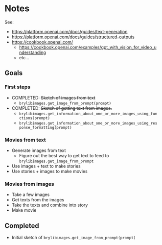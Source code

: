 # Notes

See:
  * https://platform.openai.com/docs/guides/text-generation
  * https://platform.openai.com/docs/guides/structured-outputs
  * https://cookbook.openai.com/
    * https://cookbook.openai.com/examples/gpt_with_vision_for_video_understanding
    * etc...

## Goals

### First steps

* COMPLETED: ~~Sketch of images from text~~
  * `brylibimages.get_image_from_prompt(prompt)`
* COMPLETED: ~~Sketch of getting text from images.~~
  * `brylibimages.get_information_about_one_or_more_images_using_functions(prompt)`
  * `brylibimages.get_information_about_one_or_more_images_using_response_formatting(prompt)`

### Movies from text

* Generate images from text
  * Figure out the best way to get text to feed to `brylibimages.get_image_from_prompt`
* Use images + text to make stories
* Use stories + images to make movies

### Movies from images

* Take a few images
* Get texts from the images
* Take the texts and combine into story
* Make movie

## Completed

* Initial sketch of `brylibimages.get_image_from_prompt(prompt)`